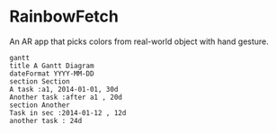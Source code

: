 # RainbowFetch


An AR app that picks colors from real-world object with hand gesture.


```mermaid
gantt 
title A Gantt Diagram 
dateFormat YYYY-MM-DD 
section Section 
A task :a1, 2014-01-01, 30d 
Another task :after a1 , 20d 
section Another 
Task in sec :2014-01-12 , 12d 
another task : 24d

```
